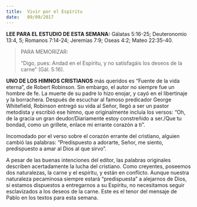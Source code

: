 ```yaml
---
title:  Vivir por el Espíritu
date:   09/09/2017
---
```


**LEE PARA EL ESTUDIO DE ESTA SEMANA:**
Gálatas 5:16-25; Deuteronomio 13:4, 5; Romanos 7:14-24; Jeremías 7:9; Oseas 4:2; Mateo 22:35-40.

><p>PARA MEMORIZAR:</p>
>“Digo, pues: Andad en el Espíritu, y no satisfagáis los deseos de la carne” (Gál. 5:16).

**UNO DE LOS HIMNOS CRISTIANOS** más queridos es “Fuente de la vida eterna”, de Robert Robinson. Sin embargo, el autor no siempre fue un hombre de fe. La muerte de su padre lo hizo enojar, y cayó en el libertinaje y la borrachera. Después de escuchar al famoso predicador George Whitefield, Robinson entregó su vida al Señor, llegó a ser un pastor metodista y escribió ese himno, que originalmente incluía los versos: “Oh, de la gracia un gran deudor/Diariamente estoy constreñido a ser./Que tu bondad, como un grillete, enlace mi errante corazón a ti”.

Incomodado por el verso sobre el corazón errante del cristiano, alguien cambió las palabras: “Predispuesto a adorarte, Señor, me siento, predispuesto a amar al Dios al que sirvo”.

A pesar de las buenas intenciones del editor, las palabras originales describen acertadamente la lucha del cristiano. Como creyentes, poseemos dos naturalezas, la carne y el espíritu, y están en conflicto. Aunque nuestra naturaleza pecaminosa siempre estará “predispuesta” a alejarnos de Dios, si estamos dispuestos a entregarnos a su Espíritu, no necesitamos seguir esclavizados a los deseos de la carne. Este es el tenor del mensaje de Pablo en los textos para esta semana.